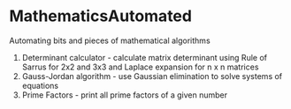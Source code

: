 # MathematicsAutomated
Automating bits and pieces of mathematical algorithms

1) Determinant calculator - calculate matrix determinant using Rule of Sarrus for 2x2 and 3x3 and Laplace expansion for n x n matrices
2) Gauss-Jordan algorithm - use Gaussian elimination to solve systems of equations
3) Prime Factors - print all prime factors of a given number
